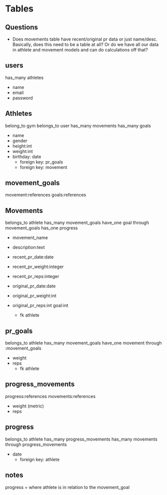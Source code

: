 
# Tables
## Questions
- Does movements table have recent/original pr data or just name/desc.  Basically, does this need to be a table at all? Or do we have all our data in athlete and movement models and can do calculations off that?

<!-- ## Gym
has_many athletes -->
## users
has_many athletes

- name
- email
- password

## Athletes
belong_to gym
belongs_to user
has_many movements
has_many goals

- name 
- gender 
- height:int 
- weight:int 
- birthday: date
  - foreign key: pr_goals
  - foreign key: movement

## movement_goals
movement:references
goals:references

## Movements
belongs_to athlete
has_many movement_goals
have_one goal through movement_goals
has_one progress

- movement_name 
- description:text 

- recent_pr_date:date
- recent_pr_weight:integer
- recent_pr_reps:integer

- original_pr_date:date
- original_pr_weight:int 
- original_pr_reps:int goal:int
  - fk athlete

## pr_goals
belongs_to athlete
has_many movement_goals
have_one movement through :movement_goals

- weight
- reps
  - fk athlete

## progress_movements
progress:references
movements:references

- weight (metric)
- reps

## progress
belongs_to athlete
has_many progress_movements 
has_many movements through progress_movements

- date
  - foreign key: athlete

## notes
progress = where athlete is in relation to the movement_goal